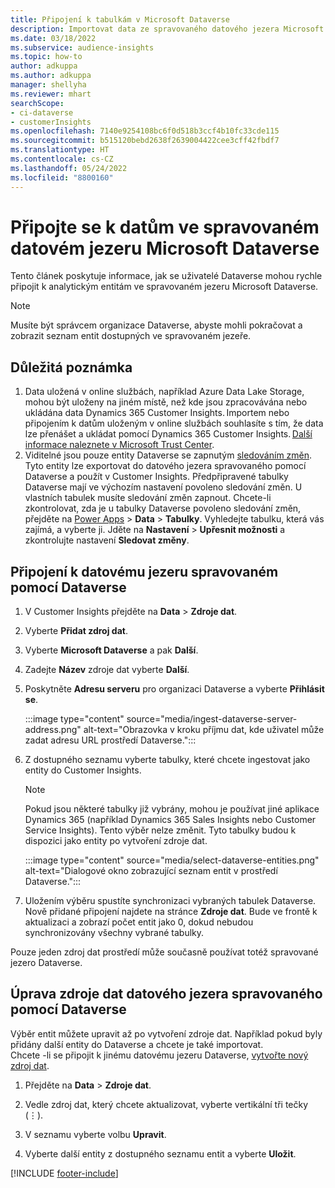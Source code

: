 ```yaml
---
title: Připojení k tabulkám v Microsoft Dataverse
description: Importovat data ze spravovaného datového jezera Microsoft Dataverse.
ms.date: 03/18/2022
ms.subservice: audience-insights
ms.topic: how-to
author: adkuppa
ms.author: adkuppa
manager: shellyha
ms.reviewer: mhart
searchScope:
- ci-dataverse
- customerInsights
ms.openlocfilehash: 7140e9254108bc6f0d518b3ccf4b10fc33cde115
ms.sourcegitcommit: b515120bebd2638f2639004422cee3cff42fbdf7
ms.translationtype: HT
ms.contentlocale: cs-CZ
ms.lasthandoff: 05/24/2022
ms.locfileid: "8800160"
---
```

# <a name="connect-to-data-in-a-microsoft-dataverse-managed-data-lake"></a>Připojte se k datům ve spravovaném datovém jezeru Microsoft Dataverse

Tento článek poskytuje informace, jak se uživatelé Dataverse mohou rychle připojit k analytickým entitám ve spravovaném jezeru Microsoft Dataverse. 

> [!NOTE]
> Musíte být správcem organizace Dataverse, abyste mohli pokračovat a zobrazit seznam entit dostupných ve spravovaném jezeře.

## <a name="important-considerations"></a>Důležitá poznámka

1. Data uložená v online službách, například Azure Data Lake Storage, mohou být uloženy na jiném místě, než kde jsou zpracovávána nebo ukládána data Dynamics 365 Customer Insights. Importem nebo připojením k datům uloženým v online službách souhlasíte s tím, že data lze přenášet a ukládat pomocí Dynamics 365 Customer Insights. [Další informace naleznete v Microsoft Trust Center](https://www.microsoft.com/trust-center).
2. Viditelné jsou pouze entity Dataverse se zapnutým [sledováním změn](/power-platform/admin/enable-change-tracking-control-data-synchronization). Tyto entity lze exportovat do datového jezera spravovaného pomocí Dataverse a použít v Customer Insights. Předpřipravené tabulky Dataverse mají ve výchozím nastavení povoleno sledování změn. U vlastních tabulek musíte sledování změn zapnout. Chcete-li zkontrolovat, zda je u tabulky Dataverse povoleno sledování změn, přejděte na [Power Apps](https://make.powerapps.com) > **Data** > **Tabulky**. Vyhledejte tabulku, která vás zajímá, a vyberte ji. Jděte na **Nastavení** > **Upřesnit možnosti** a zkontrolujte nastavení **Sledovat změny**.

## <a name="connect-to-a-dataverse-managed-lake"></a>Připojení k datovému jezeru spravovaném pomocí Dataverse

1. V Customer Insights přejděte na **Data** > **Zdroje dat**.

2. Vyberte **Přidat zdroj dat**.

3. Vyberte **Microsoft Dataverse** a pak **Další**.

4. Zadejte **Název** zdroje dat vyberte **Další**. 

5. Poskytněte **Adresu serveru** pro organizaci Dataverse a vyberte **Přihlásit se**.

   :::image type="content" source="media/ingest-dataverse-server-address.png" alt-text="Obrazovka v kroku příjmu dat, kde uživatel může zadat adresu URL prostředí Dataverse.":::

6. Z dostupného seznamu vyberte tabulky, které chcete ingestovat jako entity do Customer Insights.    

   > [!NOTE]
   > Pokud jsou některé tabulky již vybrány, mohou je používat jiné aplikace Dynamics 365 (například Dynamics 365 Sales Insights nebo Customer Service Insights). Tento výběr nelze změnit. Tyto tabulky budou k dispozici jako entity po vytvoření zdroje dat.

   :::image type="content" source="media/select-dataverse-entities.png" alt-text="Dialogové okno zobrazující seznam entit v prostředí Dataverse.":::

7. Uložením výběru spustíte synchronizaci vybraných tabulek Dataverse. Nově přidané připojení najdete na stránce **Zdroje dat**. Bude ve frontě k aktualizaci a zobrazí počet entit jako 0, dokud nebudou synchronizovány všechny vybrané tabulky.

Pouze jeden zdroj dat prostředí může současně používat totéž spravované jezero Dataverse.

## <a name="edit-a-dataverse-managed-lake-data-source"></a>Úprava zdroje dat datového jezera spravovaného pomocí Dataverse

Výběr entit můžete upravit až po vytvoření zdroje dat. Například pokud byly přidány další entity do Dataverse a chcete je také importovat.    
Chcete -li se připojit k jinému datovému jezeru Dataverse, [vytvořte nový zdroj dat](#connect-to-a-dataverse-managed-lake).

1. Přejděte na **Data** > **Zdroje dat**.

2. Vedle zdroj dat, který chcete aktualizovat, vyberte vertikální tři tečky (&vellip;).

3. V seznamu vyberte volbu **Upravit**.

4. Vyberte další entity z dostupného seznamu entit a vyberte **Uložit**.

[!INCLUDE [footer-include](includes/footer-banner.md)]
